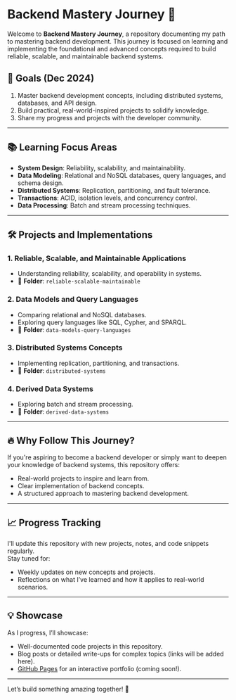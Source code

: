 # Backend Mastery Journey 🚀  

Welcome to **Backend Mastery Journey**, a repository documenting my path to mastering backend development. This journey is focused on learning and implementing the foundational and advanced concepts required to build reliable, scalable, and maintainable backend systems.  

## 🌟 Goals (Dec 2024) 
1. Master backend development concepts, including distributed systems, databases, and API design.  
2. Build practical, real-world-inspired projects to solidify knowledge.  
3. Share my progress and projects with the developer community.  

---

## 📚 Learning Focus Areas  
- **System Design**: Reliability, scalability, and maintainability.  
- **Data Modeling**: Relational and NoSQL databases, query languages, and schema design.  
- **Distributed Systems**: Replication, partitioning, and fault tolerance.  
- **Transactions**: ACID, isolation levels, and concurrency control.  
- **Data Processing**: Batch and stream processing techniques.  

---

## 🛠️ Projects and Implementations  
### 1. Reliable, Scalable, and Maintainable Applications  
- Understanding reliability, scalability, and operability in systems.  
- 📂 **Folder**: `reliable-scalable-maintainable`  

### 2. Data Models and Query Languages  
- Comparing relational and NoSQL databases.  
- Exploring query languages like SQL, Cypher, and SPARQL.  
- 📂 **Folder**: `data-models-query-languages`  

### 3. Distributed Systems Concepts  
- Implementing replication, partitioning, and transactions.  
- 📂 **Folder**: `distributed-systems`  

### 4. Derived Data Systems  
- Exploring batch and stream processing.  
- 📂 **Folder**: `derived-data-systems`  

---

## 🔥 Why Follow This Journey?  
If you're aspiring to become a backend developer or simply want to deepen your knowledge of backend systems, this repository offers:  
- Real-world projects to inspire and learn from.  
- Clear implementation of backend concepts.  
- A structured approach to mastering backend development.  

---

## 📈 Progress Tracking  
I'll update this repository with new projects, notes, and code snippets regularly.  
Stay tuned for:  
- Weekly updates on new concepts and projects.  
- Reflections on what I’ve learned and how it applies to real-world scenarios.  

---

## 💡 Showcase  
As I progress, I’ll showcase:  
- Well-documented code projects in this repository.  
- Blog posts or detailed write-ups for complex topics (links will be added here).  
- [GitHub Pages](https://pages.github.com/) for an interactive portfolio (coming soon!).  

---

Let’s build something amazing together! 🌟  
